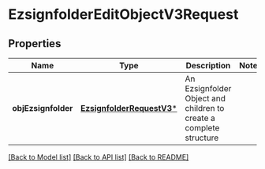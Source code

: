 # EzsignfolderEditObjectV3Request

## Properties
Name | Type | Description | Notes
------------ | ------------- | ------------- | -------------
**objEzsignfolder** | [**EzsignfolderRequestV3***](EzsignfolderRequestV3.md) | An Ezsignfolder Object and children to create a complete structure | 

[[Back to Model list]](../README.md#documentation-for-models) [[Back to API list]](../README.md#documentation-for-api-endpoints) [[Back to README]](../README.md)


